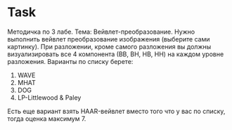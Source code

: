 # Task

Методичка по 3 лабе. Тема: Вейвлет-преобразование. Нужно выполнить вейвлет преобразование изображения (выберите сами картинку). При разложении, кроме самого разложения вы должны визуализировать все 4 компонента (ВВ, ВН, НВ, НН) на каждом уровне разложения. Варианты по списку берете:

1. WAVE
2. MHAT
3. DOG
4. LP-Littlewood & Paley

Есть еще вариант взять HAAR-вейвлет вместо того что у вас по списку, тогда оценка максимум 7.
